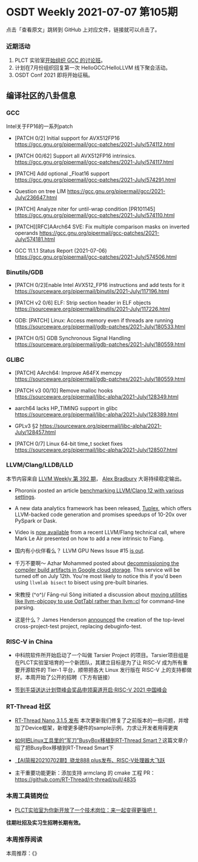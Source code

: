 # OSDT Weekly 2021-07-07 第105期

点击「查看原文」跳转到 GitHub 上对应文件，链接就可以点击了。

### 近期活动

1. PLCT 实验室[开始组织 GCC 的讨论班](https://mp.weixin.qq.com/s/UfK6wAEaqNhDpo7d2FPytQ)。
2. 计划在7月份组织回复第一次 HelloGCC/HelloLLVM 线下聚会活动。
3. OSDT Conf 2021 即将开始征稿。

## 编译社区的八卦信息

### GCC

Intel关于FP16的一系列patch
- [PATCH 0/2] Initial support for AVX512FP16
  https://gcc.gnu.org/pipermail/gcc-patches/2021-July/574112.html

- [PATCH 00/62] Support all AVX512FP16 intrinsics.
  https://gcc.gnu.org/pipermail/gcc-patches/2021-July/574117.html

- [PATCH] Add optional _Float16 support
  https://gcc.gnu.org/pipermail/gcc-patches/2021-July/574291.html

- Question on tree LIM
  https://gcc.gnu.org/pipermail/gcc/2021-July/236647.html

- [PATCH] Analyze niter for until-wrap condition [PR101145]
  https://gcc.gnu.org/pipermail/gcc-patches/2021-July/574110.html

- [PATCH][RFC]AArch64 SVE: Fix multiple comparison masks on inverted operands
  https://gcc.gnu.org/pipermail/gcc-patches/2021-July/574181.html

- GCC 11.1.1 Status Report (2021-07-06)
  https://gcc.gnu.org/pipermail/gcc-patches/2021-July/574506.html

### Binutils/GDB

- [PATCH 0/2]Enable Intel AVX512_FP16 instructions and add tests for it
  https://sourceware.org/pipermail/binutils/2021-July/117196.html

- [PATCH v2 0/6] ELF: Strip section header in ELF objects
  https://sourceware.org/pipermail/binutils/2021-July/117226.html

- GDB: [PATCH] Linux: Access memory even if threads are running
  https://sourceware.org/pipermail/gdb-patches/2021-July/180533.html

- [PATCH 0/5] GDB Synchronous Signal Handling
  https://sourceware.org/pipermail/gdb-patches/2021-July/180559.html

### GLIBC

- [PATCH] AArch64: Improve A64FX memcpy
  https://sourceware.org/pipermail/gdb-patches/2021-July/180559.html

- [PATCH v3 00/10] Remove malloc hooks
  https://sourceware.org/pipermail/libc-alpha/2021-July/128349.html

- aarch64 lacks HP_TIMING support in glibc
  https://sourceware.org/pipermail/libc-alpha/2021-July/128389.html

- GPLv3 §2
  https://sourceware.org/pipermail/libc-alpha/2021-July/128457.html

- [PATCH 0/7] Linux 64-bit time_t socket fixes
  https://sourceware.org/pipermail/libc-alpha/2021-July/128507.html

### LLVM/Clang/LLDB/LLD

本节内容来自 [LLVM Weekly 第 392 期](http://llvmweekly.org/issue/392)，
[Alex Bradbury](https://www.linkedin.com/in/alex-bradbury/) 大哥持续稳定输出。

* Phoronix posted an article [benchmarking LLVM/Clang 12 with various settings](https://www.phoronix.com/scan.php?page=article&item=clang-12-opt&num=1).

* A new data analytics framework has been released, [Tuplex](https://tuplex.cs.brown.edu/index.html), which offers LLVM-backed code generation and promises speedups of 10-20x over PySpark or Dask.

* Video is [now available](https://www.youtube.com/watch?v=Np7Fy2F71lU) from a recent LLVM/Flang technical call, where Mark Le Air presented on how to add a new intrinsic to Flang.

* 国内有小伙伴看么？ LLVM GPU News Issue #15 [is out](https://lists.llvm.org/pipermail/llvm-dev/2021-July/151648.html).

* 千万不要啊～ Azhar Mohammed posted about [decommissioning the compiler build artifacts in Google cloud storage](https://lists.llvm.org/pipermail/llvm-dev/2021-July/151623.html). This service will be turned off on July 12th. You're most likely to notice this if you'd been using `llvmlab bisect` to bisect using pre-built binaries.

* 宋教授 (^o^)/ Fāng-ruì Sòng initiated a discussion about [moving utilities like llvm-objcopy to use OptTabl rather than  llvm::cl](https://lists.llvm.org/pipermail/llvm-dev/2021-July/151622.html) for command-line parsing.

* 这是什么？ James Henderson [announced](https://lists.llvm.org/pipermail/llvm-dev/2021-June/151544.html) the creation of the top-level cross-project-test project, replacing debuginfo-test.

### RISC-V in China

* 中科院软件所开始启动了一个叫做 Tarsier Project 的项目。Tarsier项目组是在PLCT实验室培育的一个新团队，其建立目标是为了让 RISC-V 成为所有重要开源软件的 Tier-1 平台，顺带把各大 Linux 发行版在 RISC-V 上的支持都做好。本周开始了公开的招聘（下方有链接）

* [签到手袋送达计划暨峰会奖品申领渠道开启·RISC-V 2021 中国峰会](https://mp.weixin.qq.com/s/qsjOni-FtRQuRyzyUb38cw)

### RT-Thread 社区

- [RT-Thread Nano 3.1.5 发布](https://mp.weixin.qq.com/s/nb2Ku30Z4Gmq59IE4DakKA) 本次更新我们修复了之前版本的一些问题，并增加了Device框架，新增更多硬件的sample示例，力求让开发者用得更爽

- [如何把Linux工具里的“军刀”BusyBox移植到RT-Thread Smart？](https://mp.weixin.qq.com/s/J1ENPBmHkzUncE5D8ef6PA)这篇文章介绍了把BusyBox移植到RT-Thread Smart下

- [【AI简报20210702期】骁龙888 plus发布、RISC-V处理器大飞跃](https://mp.weixin.qq.com/s/z7wSapVZohsc3Z7nGU4TSw)

- 主干重要功能更新：添加支持 armclang 的 cmake 工程 PR： https://github.com/RT-Thread/rt-thread/pull/4835

### 本周工具链岗位

- [PLCT实验室为你新开放了一个技术岗位：来一起变得更强吧！](https://mp.weixin.qq.com/s/wXj-w5QCfRCLZ8eko1ysxQ)

**往期社招及实习生招聘长期有效。**

### 本周推荐阅读

本周推荐：《》
